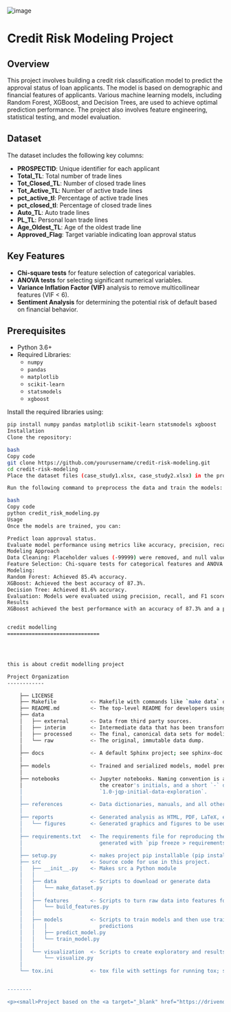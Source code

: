 ![image](https://github.com/user-attachments/assets/45ec226c-888a-4ae3-bfd1-c6382cb580b8)
# Credit Risk Modeling Project

## Overview
This project involves building a credit risk classification model to predict the approval status of loan applicants. The model is based on demographic and financial features of applicants. Various machine learning models, including Random Forest, XGBoost, and Decision Trees, are used to achieve optimal prediction performance. The project also involves feature engineering, statistical testing, and model evaluation.

## Dataset
The dataset includes the following key columns:
- **PROSPECTID**: Unique identifier for each applicant
- **Total_TL**: Total number of trade lines
- **Tot_Closed_TL**: Number of closed trade lines
- **Tot_Active_TL**: Number of active trade lines
- **pct_active_tl**: Percentage of active trade lines
- **pct_closed_tl**: Percentage of closed trade lines
- **Auto_TL**: Auto trade lines
- **PL_TL**: Personal loan trade lines
- **Age_Oldest_TL**: Age of the oldest trade line
- **Approved_Flag**: Target variable indicating loan approval status

## Key Features
- **Chi-square tests** for feature selection of categorical variables.
- **ANOVA tests** for selecting significant numerical variables.
- **Variance Inflation Factor (VIF)** analysis to remove multicollinear features (VIF < 6).
- **Sentiment Analysis** for determining the potential risk of default based on financial behavior.

## Prerequisites
- Python 3.6+
- Required Libraries:
  - `numpy`
  - `pandas`
  - `matplotlib`
  - `scikit-learn`
  - `statsmodels`
  - `xgboost`

Install the required libraries using:

```bash
pip install numpy pandas matplotlib scikit-learn statsmodels xgboost
Installation
Clone the repository:

bash
Copy code
git clone https://github.com/yourusername/credit-risk-modeling.git
cd credit-risk-modeling
Place the dataset files (case_study1.xlsx, case_study2.xlsx) in the project directory.

Run the following command to preprocess the data and train the models:

bash
Copy code
python credit_risk_modeling.py
Usage
Once the models are trained, you can:

Predict loan approval status.
Evaluate model performance using metrics like accuracy, precision, recall, and F1 score.
Modeling Approach
Data Cleaning: Placeholder values (-99999) were removed, and null values were handled.
Feature Selection: Chi-square tests for categorical features and ANOVA tests for numerical features. Multicollinearity was reduced using VIF analysis.
Modeling:
Random Forest: Achieved 85.4% accuracy.
XGBoost: Achieved the best accuracy of 87.3%.
Decision Tree: Achieved 81.6% accuracy.
Evaluation: Models were evaluated using precision, recall, and F1 score.
Results
XGBoost achieved the best performance with an accuracy of 87.3% and a precision of 0.91 for high-risk class (P1).


credit modelling
==============================




this is about credit modelling project

Project Organization
------------

    ├── LICENSE
    ├── Makefile           <- Makefile with commands like `make data` or `make train`
    ├── README.md          <- The top-level README for developers using this project.
    ├── data
    │   ├── external       <- Data from third party sources.
    │   ├── interim        <- Intermediate data that has been transformed.
    │   ├── processed      <- The final, canonical data sets for modeling.
    │   └── raw            <- The original, immutable data dump.
    │
    ├── docs               <- A default Sphinx project; see sphinx-doc.org for details
    │
    ├── models             <- Trained and serialized models, model predictions, or model summaries
    │
    ├── notebooks          <- Jupyter notebooks. Naming convention is a number (for ordering),
    │                         the creator's initials, and a short `-` delimited description, e.g.
    │                         `1.0-jqp-initial-data-exploration`.
    │
    ├── references         <- Data dictionaries, manuals, and all other explanatory materials.
    │
    ├── reports            <- Generated analysis as HTML, PDF, LaTeX, etc.
    │   └── figures        <- Generated graphics and figures to be used in reporting
    │
    ├── requirements.txt   <- The requirements file for reproducing the analysis environment, e.g.
    │                         generated with `pip freeze > requirements.txt`
    │
    ├── setup.py           <- makes project pip installable (pip install -e .) so src can be imported
    ├── src                <- Source code for use in this project.
    │   ├── __init__.py    <- Makes src a Python module
    │   │
    │   ├── data           <- Scripts to download or generate data
    │   │   └── make_dataset.py
    │   │
    │   ├── features       <- Scripts to turn raw data into features for modeling
    │   │   └── build_features.py
    │   │
    │   ├── models         <- Scripts to train models and then use trained models to make
    │   │   │                 predictions
    │   │   ├── predict_model.py
    │   │   └── train_model.py
    │   │
    │   └── visualization  <- Scripts to create exploratory and results oriented visualizations
    │       └── visualize.py
    │
    └── tox.ini            <- tox file with settings for running tox; see tox.readthedocs.io


--------

<p><small>Project based on the <a target="_blank" href="https://drivendata.github.io/cookiecutter-data-science/">cookiecutter data science project template</a>. #cookiecutterdatascience</small></p>
